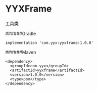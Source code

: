 # YYXFrame
工具类

######Gradle
```
implementation 'com.yyx:yyxframe:1.0.0'
```

######Maven
```
<dependency>
  <groupId>com.yyx</groupId>
  <artifactId>yyxframe</artifactId>
  <version>1.0.0</version>
  <type>pom</type>
</dependency>
```
